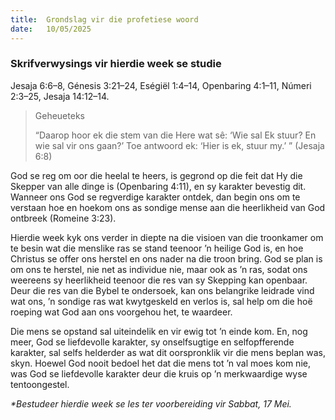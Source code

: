 ```yaml
---
title:  Grondslag vir die profetiese woord
date:   10/05/2025
---
```


### Skrifverwysings vir hierdie week se studie

Jesaja 6:6–8, Génesis 3:21–24, Eségiël 1:4–14, Openbaring 4:1–11, Númeri 2:3–25, Jesaja 14:12–14.

> <p>Geheueteks</p>
> “Daarop hoor ek die stem van die Here wat sê: ‘Wie sal Ek stuur? En wie sal vir ons gaan?’ Toe antwoord ek: ‘Hier is ek, stuur my.’ ” (Jesaja 6:8)

God se reg om oor die heelal te heers, is gegrond op die feit dat Hy die Skepper van alle dinge is (Openbaring 4:11), en sy karakter bevestig dit. Wanneer ons God se regverdige karakter ontdek, dan begin ons om te verstaan hoe en hoekom ons as sondige mense aan die heerlikheid van God ontbreek (Romeine 3:23).

Hierdie week kyk ons verder in diepte na die visioen van die troonkamer om te besin wat die menslike ras se stand teenoor ’n heilige God is, en hoe Christus se offer ons herstel en ons nader na die troon bring. God se plan is om ons te herstel, nie net as individue nie, maar ook as ’n ras, sodat ons weereens sy heerlikheid teenoor die res van sy Skepping kan openbaar. Deur die res van die Bybel te ondersoek, kan ons belangrike leidrade vind wat ons, ’n sondige ras wat kwytgeskeld en verlos is, sal help om die hoë roeping wat God aan ons voorgehou het, te waardeer.

Die mens se opstand sal uiteindelik en vir ewig tot ’n einde kom. En, nog meer, God se liefdevolle karakter, sy onselfsugtige en selfopfferende karakter, sal selfs helderder as wat dit oorspronklik vir die mens beplan was, skyn. Hoewel God nooit bedoel het dat die mens tot ’n val moes kom nie, was God se liefdevolle karakter deur die kruis op ’n merkwaardige wyse tentoongestel.

_*Bestudeer hierdie week se les ter voorbereiding vir Sabbat, 17 Mei._